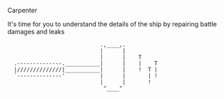 Carpenter

It's time for you to understand the details of the ship by
repairing battle damages and leaks

                                 .,____,.
                                 |      |
                                 |      |    T
      .--------------.___________|      |    |    T
      |//////////////|___________|      |    !  T |
      `--------------'           |      |       | !
                                 |      |       !
                                  "____"